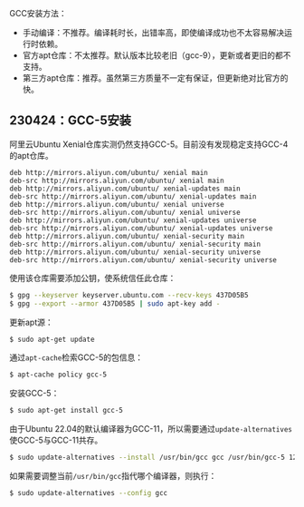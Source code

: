 
GCC安装方法：
- 手动编译：不推荐。编译耗时长，出错率高，即使编译成功也不太容易解决运行时依赖。
- 官方apt仓库：不太推荐。默认版本比较老旧（gcc-9），更新或者更旧的都不支持。
- 第三方apt仓库：推荐。虽然第三方质量不一定有保证，但更新绝对比官方的快。

## 230424：GCC-5安装

阿里云Ubuntu Xenial仓库实测仍然支持GCC-5。目前没有发现稳定支持GCC-4的apt仓库。

```
deb http://mirrors.aliyun.com/ubuntu/ xenial main
deb-src http://mirrors.aliyun.com/ubuntu/ xenial main
deb http://mirrors.aliyun.com/ubuntu/ xenial-updates main
deb-src http://mirrors.aliyun.com/ubuntu/ xenial-updates main
deb http://mirrors.aliyun.com/ubuntu/ xenial universe
deb-src http://mirrors.aliyun.com/ubuntu/ xenial universe
deb http://mirrors.aliyun.com/ubuntu/ xenial-updates universe
deb-src http://mirrors.aliyun.com/ubuntu/ xenial-updates universe
deb http://mirrors.aliyun.com/ubuntu/ xenial-security main
deb-src http://mirrors.aliyun.com/ubuntu/ xenial-security main
deb http://mirrors.aliyun.com/ubuntu/ xenial-security universe
deb-src http://mirrors.aliyun.com/ubuntu/ xenial-security universe
```

使用该仓库需要添加公钥，使系统信任此仓库：
```bash
$ gpg --keyserver keyserver.ubuntu.com --recv-keys 437D05B5
$ gpg --export --armor 437D05B5 | sudo apt-key add -
```

更新apt源：
```bash
$ sudo apt-get update
```

通过`apt-cache`检索GCC-5的包信息：
```bash
$ apt-cache policy gcc-5
```

安装GCC-5：
```bash
$ sudo apt-get install gcc-5
```

由于Ubuntu 22.04的默认编译器为GCC-11，所以需要通过`update-alternatives`使GCC-5与GCC-11共存。
```bash
$ sudo update-alternatives --install /usr/bin/gcc gcc /usr/bin/gcc-5 120
```

如果需要调整当前`/usr/bin/gcc`指代哪个编译器，则执行：
```bash
$ sudo update-alternatives --config gcc
```
